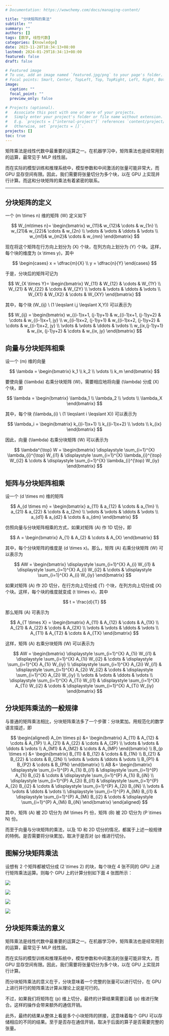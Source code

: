 ```yaml
---
# Documentation: https://wowchemy.com/docs/managing-content/

title: "分块矩阵的乘法"
subtitle: ""
summary: ""
authors: []
tags: [数学, 线性代数]
categories: [Knowledge]
date: 2023-11-28T18:34:13+08:00
lastmod: 2024-01-29T18:34:13+08:00
featured: false
draft: false

# Featured image
# To use, add an image named `featured.jpg/png` to your page's folder.
# Focal points: Smart, Center, TopLeft, Top, TopRight, Left, Right, BottomLeft, Bottom, BottomRight.
image:
  caption: ""
  focal_point: ""
  preview_only: false

# Projects (optional).
#   Associate this post with one or more of your projects.
#   Simply enter your project's folder or file name without extension.
#   E.g. `projects = ["internal-project"]` references `content/project/deep-learning/index.md`.
#   Otherwise, set `projects = []`.
projects: []
toc: true
---
```


矩阵乘法是线性代数中最重要的运算之一。在机器学习中，矩阵乘法也是经常用到的运算，最常见于 MLP 线性层。

而在实际的模型训练和推理系统中，模型参数和中间激活的张量可能非常大，而 GPU 显存空间有限。因此，我们需要将张量切分为多个块，以在 GPU 上实现并行计算。而这和分块矩阵的乘法有着紧密的联系。

<!--more-->

------

## 分块矩阵的定义

一个 \(m \times n\) 维的矩阵 \(W\) 定义如下

$$
W_{m\times n}=  
\begin{bmatrix}  
  w_{11}& w_{12}& \cdots  & w_{1n} \\  
  w_{21}& w_{22}& \cdots  & w_{2n} \\  
  \vdots & \vdots & \ddots & \vdots \\  
  w_{m1}& w_{m2}& \cdots  & w_{mn}  
\end{bmatrix}
$$

现在将这个矩阵在行方向上划分为 \(X\) 个块，在列方向上划分为 \(Y\) 个块。这样，每个块的维度为 \(x \times y\)，其中

$$
\begin{cases}
    x = \dfrac{m}{X} \\
    y = \dfrac{n}{Y}
\end{cases}
$$

于是，分块后的矩阵可记为

$$
W_{X \times Y}=
\begin{bmatrix}
    W_{11} & W_{12} & \cdots & W_{1Y} \\
    W_{21} & W_{22} & \cdots & W_{2Y} \\
    \vdots & \vdots & \ddots & \vdots \\
    W_{X1} & W_{X2} & \cdots & W_{XY}
\end{bmatrix}
$$

其中，每个块 \(W_{ij} \ (1 \leqslant i,j \leqslant X,Y)\) 可以表示为

$$
W_{ij} = \begin{bmatrix}
    w_{(i-1)x+1, (j-1)y+1} & w_{(i-1)x+1, (j-1)y+2} & \cdots & w_{(i-1)x+1, jy} \\
    w_{(i-1)x+2, (j-1)y+1} & w_{(i-1)x+2, (j-1)y+2} & \cdots & w_{(i-1)x+2, jy} \\
    \vdots & \vdots & \ddots & \vdots \\
    w_{ix,(j-1)y+1} & w_{ix, (j-1)y+2} & \cdots & w_{ix, jy}
\end{bmatrix}
$$

## 向量与分块矩阵相乘

设一个 \(m\) 维的向量

$$
\lambda = \begin{bmatrix} k_1 \\ k_2 \\ \vdots \\ k_m \end{bmatrix}
$$

要使向量 \(\lambda\) 右乘分块矩阵 \(W\)，需要相应地将向量 \(\lambda\) 分成 \(X\) 个块，即

$$
\lambda = \begin{bmatrix} \lambda_1 \\ \lambda_2 \\ \vdots \\ \lambda_X \end{bmatrix}
$$

其中，每个块 \(\lambda_{i} \ (1 \leqslant i \leqslant X)\) 可以表示为

$$
\lambda_i = \begin{bmatrix}
    k_{(i-1)x+1} \\
    k_{(i-1)x+2} \\
    \vdots \\
    k_{ix}
\end{bmatrix}
$$

因此，向量 \(\lambda\) 右乘分块矩阵 \(W\) 可以表示为

$$
\lambda^{\top} W = 
\begin{bmatrix}
    \displaystyle \sum_{i=1}^{X} \lambda_{i}^{\top} W_{i1} &
    \displaystyle \sum_{i=1}^{X} \lambda_{i}^{\top} W_{i2} &
    \cdots &
    \displaystyle \sum_{i=1}^{X} \lambda_{i}^{\top} W_{iy}
\end{bmatrix}
$$

## 矩阵与分块矩阵相乘

设一个 \(d \times m\) 维的矩阵

$$
A_{d \times m} = \begin{bmatrix} a_{11} & a_{12} & \cdots & a_{1m} \\ a_{21} & a_{22} & \cdots & a_{2m} \\ \vdots & \vdots & \ddots & \vdots \\ a_{d1} & a_{d2} & \cdots & a_{dm} \end{bmatrix}
$$

仿照向量与分块矩阵相乘的方式，如果对矩阵 \(A\) 作 1D 切分，即

$$
A = \begin{bmatrix} A_{1} & A_{2} & \cdots & A_{X} \end{bmatrix}
$$

其中，每个分块矩阵的维度是 \(d \times x\)。那么，矩阵 \(A\) 右乘分块矩阵 \(W\) 可以表示为

$$
AW = 
\begin{bmatrix}
    \displaystyle \sum_{i=1}^{X} A_{i} W_{i1} &
    \displaystyle \sum_{i=1}^{X} A_{i} W_{i2} &
    \cdots &
    \displaystyle \sum_{i=1}^{X} A_{i} W_{iy}
\end{bmatrix}
$$

如果对矩阵 \(A\) 作 2D 切分，在行方向上切分成 \(T\) 个块，在列方向上切分成 \(X\) 个块。这样，每个块的维度就变成 \(t \times x\)，其中

$$
t = \frac{d}{T}
$$

那么矩阵 \(A\) 可表示为

$$
A_{T \times X} = 
\begin{bmatrix}
    A_{11} & A_{12} & \cdots & A_{1X} \\
    A_{21} & A_{22} & \cdots & A_{2X} \\
    \vdots & \vdots & \ddots & \vdots \\
    A_{T1} & A_{T2} & \cdots & A_{TX}
\end{bmatrix}
$$

这样，矩阵 \(A\) 右乘分块矩阵 \(W\) 可以表示为

$$
AW = 
\begin{bmatrix}
    \displaystyle \sum_{i=1}^{X} A_{1i} W_{i1} &
    \displaystyle \sum_{i=1}^{X} A_{1i} W_{i2} &
    \cdots &
    \displaystyle \sum_{i=1}^{X} A_{1i} W_{iy} \\
    \displaystyle \sum_{i=1}^{X} A_{2i} W_{i1} &
    \displaystyle \sum_{i=1}^{X} A_{2i} W_{i2} &
    \cdots &
    \displaystyle \sum_{i=1}^{X} A_{2i} W_{iy} \\
    \vdots & \vdots & \ddots & \vdots \\
    \displaystyle \sum_{i=1}^{X} A_{Ti} W_{i1} &
    \displaystyle \sum_{i=1}^{X} A_{Ti} W_{i2} &
    \cdots &
    \displaystyle \sum_{i=1}^{X} A_{Ti} W_{iy}
\end{bmatrix}
$$

## 分块矩阵乘法的一般规律

与普通的矩阵乘法相比，分块矩阵乘法多了一个步骤：分块累加。用规范化的数学语言描述，即

$$
\begin{aligned}
    A_{m \times p} &= \begin{bmatrix}
        A_{11} & A_{12} & \cdots & A_{1P} \\
        A_{21} & A_{22} & \cdots & A_{2P} \\
        \vdots & \vdots & \ddots & \vdots \\
        A_{M1} & A_{M2} & \cdots & A_{MP}
    \end{bmatrix} \\
    B_{p \times n} &= \begin{bmatrix}
        B_{11} & B_{12} & \cdots & B_{1N} \\
        B_{21} & B_{22} & \cdots & B_{2N} \\
        \vdots & \vdots & \ddots & \vdots \\
        B_{P1} & B_{P2} & \cdots & B_{PN}
    \end{bmatrix} \\
    AB &= \begin{bmatrix}
        \displaystyle \sum_{i=1}^{P} A_{1i} B_{i1} & \displaystyle \sum_{i=1}^{P} A_{1i} B_{i2} & \cdots & \displaystyle \sum_{i=1}^{P} A_{1i} B_{iN} \\
        \displaystyle \sum_{i=1}^{P} A_{2i} B_{i1} & \displaystyle \sum_{i=1}^{P} A_{2i} B_{i2} & \cdots & \displaystyle \sum_{i=1}^{P} A_{2i} B_{iN} \\
        \vdots & \vdots & \ddots & \vdots \\
        \displaystyle \sum_{i=1}^{P} A_{Mi} B_{i1} & \displaystyle \sum_{i=1}^{P} A_{Mi} B_{i2} & \cdots & \displaystyle \sum_{i=1}^{P} A_{Mi} B_{iN}
    \end{bmatrix}
\end{aligned}
$$

其中，矩阵 \(A\) 被 2D 切分为 \(M \times P\) 份，矩阵 \(B\) 被 2D 切分为 \(P \times N\) 份。

而至于向量与分块矩阵的乘法，以及 1D 和 2D 切分的情况，都属于上述一般规律的特例。是否需要将分块累加，取决于是否对 \(p\) 维进行切分。

## 图解分块矩阵乘法

设想有 2 个矩阵都被切分成 \(2 \times 2\) 的块，每个块在 4 张不同的 GPU 上进行矩阵乘法运算。则每个 GPU 上的计算分别如下面 4 张图所示：

![](5b1754c39f3279088779d105a8ac8fd3.svg)

![](cdffdebf9d18eaacb04b206b64af6266.svg)

![](44432a5b019047ed1de2b056359358aa.svg)

![](dec14c42714e74a73b6df392aa0583fe.svg)

## 分块矩阵乘法的意义

矩阵乘法是线性代数中最重要的运算之一。在机器学习中，矩阵乘法也是经常用到的运算，最常见于 MLP 线性层。

而在实际的模型训练和推理系统中，模型参数和中间激活的张量可能非常大，而 GPU 显存空间有限。因此，我们需要将张量切分为多个块，以在 GPU 上实现并行计算。

而分块矩阵乘法的意义在于，分块意味着一个完整的张量可以进行切分，在 GPU 上进行并行的矩阵乘法计算从理论上说是可行的。

不过，如果我们将矩阵在 \(p\) 维上切分，最终的计算结果需要沿着 \(p\) 维进行聚合。这样的操作会带来额外的通信开销。

此外，最终的结果从整体上看是多个小块矩阵的拼接，这意味着每个 GPU 可以存储相应的不同的结果。至于是否存在通信开销，取决于后面的算子是否需要完整的张量。